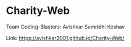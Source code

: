 # Charity-Web

Team Coding-Blasters:
Avishkar
Samridhi
Keshav

Link: https://avishkar2001.github.io/Charity-Web/
